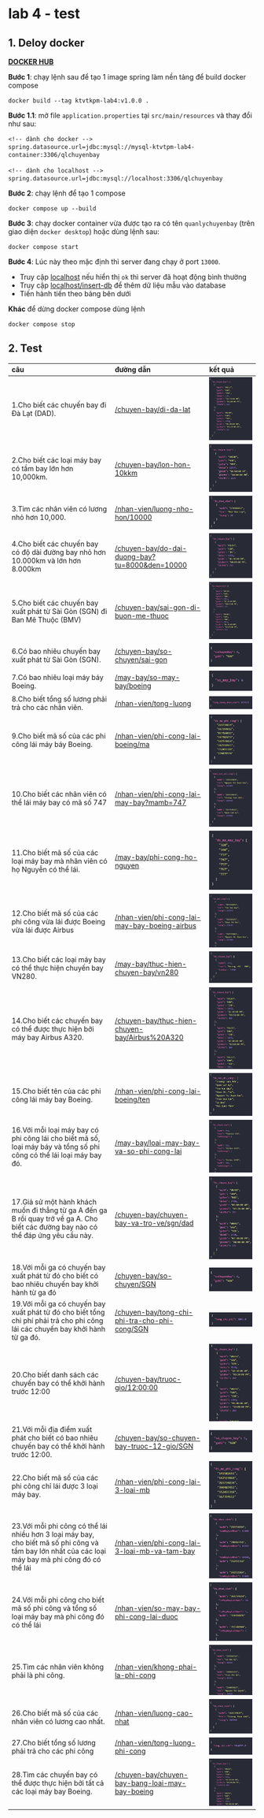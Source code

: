 # lab 4 - test

## 1. Deloy docker
**[DOCKER HUB](https://hub.docker.com/r/dangdan2807/ktvtkpm-lab4)**  

**Bước 1**: chạy lệnh sau để tạo 1 image spring làm nền tảng để build docker compose  
```
docker build --tag ktvtkpm-lab4:v1.0.0 .
```
**Bước 1.1**: mở file `application.properties` tại `src/main/resources` và thay đổi như sau:
```
<!-- dành cho docker -->
spring.datasource.url=jdbc:mysql://mysql-ktvtpm-lab4-container:3306/qlchuyenbay

<!-- dành cho localhost -->
spring.datasource.url=jdbc:mysql://localhost:3306/qlchuyenbay
```

**Bước 2**: chạy lệnh để tạo 1 compose  
```
docker compose up --build
```
**Bước 3**: chạy docker container vừa được tạo ra có tên `quanlychuyenbay` (trên giao diện `docker desktop`) hoặc dùng lệnh sau:
```
docker compose start 
```
**Bước 4**: Lúc này theo mặc định thì server đang chạy ở port `13000`. 
- Truy cập [localhost](http://localhost:13000/) nếu hiển thị `ok` thì server đã hoạt động bình thường
- Truy cập [localhost/insert-db](http://localhost:13000/insert-db) để thêm dữ liệu mẫu vào database
- Tiến hành tiến theo bảng bên dưới

**Khác** để dừng docker compose dùng lệnh
```
docker compose stop
```

## 2. Test

| câu | đường dẫn | kết quả |  
| :-- | :-------- | :--- |  
| 1.Cho biết các chuyến bay đi Đà Lạt (DAD). | [/chuyen-bay/di-da-lat](http://localhost:13000/chuyen-bay/di-da-lat) | ![Alt](../image/lab4/chuyen-bay_di-da-lat.jpg) |  
| 2.Cho biết các loại máy bay có tầm bay lớn hơn 10,000km. | [/chuyen-bay/lon-hon-10kkm](http://localhost:13000/chuyen-bay/lon-hon-10kkm) | ![Alt](../image/lab4/chuyen-bay_lon-hon-10kkm.jpg) |  
| 3.Tìm các nhân viên có lương nhỏ hơn 10,000. | [/nhan-vien/luong-nho-hon/10000](http://localhost:13000/nhan-vien/luong-nho-hon/10000) | ![Alt](../image/lab4/nhan-vien_luong-nho-hon_10000.jpg) |  
| 4.Cho biết các chuyến bay có độ dài đường bay nhỏ hơn 10.000km và lớn hơn 8.000km | [/chuyen-bay/do-dai-duong-bay?tu=8000&den=10000](http://localhost:13000/chuyen-bay/do-dai-duong-bay?tu=8000&den=10000) | ![Alt](../image/lab4/chuyen-bay_do-dai-duong-bay_tu_8000_den_10000.jpg) |  
| 5.Cho biết các chuyến bay xuất phát từ Sài Gòn (SGN) đi Ban Mê Thuộc (BMV) | [/chuyen-bay/sai-gon-di-buon-me-thuoc](http://localhost:13000/chuyen-bay/sai-gon-di-buon-me-thuoc) | ![Alt](../image/lab4/chuyen-bay_sai-gon-di-buon-me-thuoc.jpg) |  
| 6.Có bao nhiêu chuyến bay xuất phát từ Sài Gòn (SGN). | [/chuyen-bay/so-chuyen/sai-gon](http://localhost:13000/chuyen-bay/so-chuyen/sai-gon) | ![Alt](../image/lab4/chuyen-bay_so-chuyen_sai-gon.jpg) |  
| 7.Có bao nhiêu loại máy báy Boeing. | [/may-bay/so-may-bay/boeing](http://localhost:13000/may-bay/so-may-bay/boeing) | ![Alt](../image/lab4/may-bay_so-may-bay_boeing.jpg) |  
| 8.Cho biết tổng số lương phải trả cho các nhân viên. | [/nhan-vien/tong-luong](http://localhost:13000/nhan-vien/tong-luong) | ![Alt](../image/lab4/nhan-vien_tong-luong.jpg) |  
| 9.Cho biết mã số của các phi công lái máy báy Boeing. | [/nhan-vien/phi-cong-lai-boeing/ma](http://localhost:13000/nhan-vien/phi-cong-lai-boeing/ma) | ![Alt](../image/lab4/nhan-vien_phi-cong-lai-boeing_ma.jpg) |  
| 10.Cho biết các nhân viên có thể lái máy bay có mã số 747 | [/nhan-vien/phi-cong-lai-may-bay?mamb=747](http://localhost:13000/nhan-vien/phi-cong-lai-may-bay?mamb=747) | ![Alt](../image/lab4/nhan-vien_phi-cong-lai-may-bay_mamb_747.jpg) |  
| 11.Cho biết mã số của các loại máy bay mà nhân viên có họ Nguyễn có thể lái. | [/may-bay/phi-cong-ho-nguyen](http://localhost:13000/may-bay/phi-cong-ho-nguyen) | ![Alt](../image/lab4/may-bay_phi-cong-ho-nguyen.jpg) |  
| 12.Cho biết mã số của các phi công vừa lái được Boeing vừa lái được Airbus | [/nhan-vien/phi-cong-lai-may-bay-boeing-airbus](http://localhost:13000/nhan-vien/phi-cong-lai-may-bay-boeing-airbus) | ![Alt](../image/lab4/nhan-vien_phi-cong-lai-may-bay-boeing-airbus.jpg) |  
| 13.Cho biết các loại máy bay có thể thực hiện chuyến bay VN280. | [/may-bay/thuc-hien-chuyen-bay/vn280](http://localhost:13000/may-bay/thuc-hien-chuyen-bay/vn280) | ![Alt](../image/lab4/may-bay_thuc-hien-chuyen-bay_vn280.jpg) |  
| 14.Cho biết các chuyến bay có thể được thực hiện bởi máy bay Airbus A320. | [/chuyen-bay/thuc-hien-chuyen-bay/Airbus%20A320](http://localhost:13000/chuyen-bay/thuc-hien-chuyen-bay/Airbus%20A320) | ![Alt](../image/lab4/chuyen-bay_thuc-hien-chuyen-bay_Airbus-A320.jpg) |  
| 15.Cho biết tên của các phi công lái máy bay Boeing. | [/nhan-vien/phi-cong-lai-boeing/ten](http://localhost:13000/nhan-vien/phi-cong-lai-boeing/ten) | ![Alt](../image/lab4/nhan-vien_phi-cong-lai-boeing_ten.jpg) |  
| 16.Với mỗi loại máy bay có phi công lái cho biết mã số, loại máy báy và tổng số phi công có thể lái loại máy bay đó. | [/may-bay/loai-may-bay-va-so-phi-cong-lai](http://localhost:13000/may-bay/loai-may-bay-va-so-phi-cong-lai) | ![Alt](../image/lab4/may-bay_loai-may-bay-va-so-phi-cong-lai.jpg) |  
| 17.Giả sử một hành khách muốn đi thẳng từ ga A đến ga B rồi quay trở về ga A. Cho biết các đường bay nào có thể đáp ứng yêu cầu này. | [/chuyen-bay/chuyen-bay-va-tro-ve/sgn/dad](http://localhost:13000/chuyen-bay/chuyen-bay-va-tro-ve/sgn/dad) | ![Alt](../image/lab4/chuyen-bay_chuyen-bay-va-tro-ve_sgn_dad.jpg) |  
| 18.Với mỗi ga có chuyến bay xuất phát từ đó cho biết có bao nhiêu chuyến bay khởi hành từ ga đó | [/chuyen-bay/so-chuyen/SGN](http://localhost:13000/chuyen-bay/so-chuyen/SGN) | ![Alt](../image/lab4/chuyen-bay_so-chuyen_sai-gon.jpg) |  
| 19.Với mỗi ga có chuyến bay xuất phát từ đó cho biết tổng chi phí phải trả cho phi công lái các chuyến bay khởi hành từ ga đó. | [/chuyen-bay/tong-chi-phi-tra-cho-phi-cong/SGN](http://localhost:13000/chuyen-bay/tong-chi-phi-tra-cho-phi-cong/SGN) | ![Alt](../image/lab4/chuyen-bay_tong-chi-phi-tra-cho-phi-cong_SGN.jpg) |  
| 20.Cho biết danh sách các chuyến bay có thể khởi hành trước 12:00 | [/chuyen-bay/truoc-gio/12:00:00](http://localhost:13000/chuyen-bay/truoc-gio/12:00:00) | ![Alt](../image/lab4/chuyen-bay_truoc-gio_12_00_00.jpg) |  
| 21.Với mỗi địa điểm xuất phát cho biết có bao nhiêu chuyến bay có thể khởi hành trước 12:00. | [/chuyen-bay/so-chuyen-bay-truoc-12-gio/SGN](http://localhost:13000/chuyen-bay/so-chuyen-bay-truoc-12-gio/SGN) | ![Alt](../image/lab4/chuyen-bay_so-chuyen-bay-truoc-12-gio_12_00_00.jpg) |  
| 22.Cho biết mã số của các phi công chỉ lái được 3 loại máy bay. | [/nhan-vien/phi-cong-lai-3-loai-mb](http://localhost:13000/nhan-vien/phi-cong-lai-3-loai-mb) | ![Alt](../image/lab4/nhan-vien_phi-cong-lai-3-loai-mb.jpg) |  
| 23.Với mỗi phi công có thể lái nhiều hơn 3 loại máy bay, cho biết mã số phi công và tầm bay lớn nhất của các loại máy bay mà phi công đó có thể lái | [/nhan-vien/phi-cong-lai-3-loai-mb-va-tam-bay](http://localhost:13000/nhan-vien/phi-cong-lai-3-loai-mb-va-tam-bay) | ![Alt](../image/lab4/nhan-vien_phi-cong-lai-3-loai-mb-va-tam-bay.jpg) |  
| 24.Với mỗi phi công cho biết mã số phi công và tổng số loại máy bay mà phi công đó có thể lái | [/nhan-vien/so-may-bay-phi-cong-lai-duoc](http://localhost:13000/nhan-vien/so-may-bay-phi-cong-lai-duoc) | ![Alt](../image/lab4/nhan-vien_so-may-bay-phi-cong-lai-duoc.jpg) |  
| 25.Tìm các nhân viên không phải là phi công. | [/nhan-vien/khong-phai-la-phi-cong](http://localhost:13000/nhan-vien/khong-phai-la-phi-cong) | ![Alt](../image/lab4/nhan-vien_khong-phai-la-phi-cong.jpg) |  
| 26.Cho biết mã số của các nhân viên có lương cao nhất. | [/nhan-vien/luong-cao-nhat](http://localhost:13000/nhan-vien/luong-cao-nhat) | ![Alt](../image/lab4/nhan-vien_luong-cao-nhat.jpg) |  
| 27.Cho biết tổng số lương phải trả cho các phi công | [/nhan-vien/tong-luong-phi-cong](http://localhost:13000/nhan-vien/tong-luong-phi-cong) | ![Alt](../image/lab4/nhan-vien_tong-luong-phi-cong.jpg) |  
| 28.Tìm các chuyến bay có thể được thực hiện bởi tất cả các loại máy bay Boeing. | [/chuyen-bay/chuyen-bay-bang-loai-may-bay-boeing](http://localhost:13000/chuyen-bay/chuyen-bay-bang-loai-may-bay-boeing) | ![Alt](../image/lab4/chuyen-bay_chuyen-bay-bang-loai-may-bay-boeing.jpg) |  
